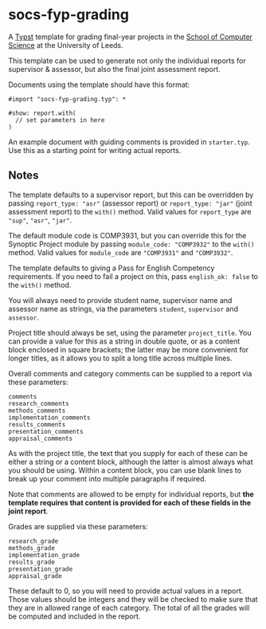 # socs-fyp-grading

A [Typst][typ] template for grading final-year projects in the [School of
Computer Science][socs] at the University of Leeds.

This template can be used to generate not only the individual reports for
supervisor & assessor, but also the final joint assessment report.

Documents using the template should have this format:

```typst
#import "socs-fyp-grading.typ": *

#show: report.with(
  // set parameters in here
)
```

An example document with guiding comments is provided in `starter.typ`.
Use this as a starting point for writing actual reports.

## Notes

The template defaults to a supervisor report, but this can be overridden by
passing `report_type: "asr"` (assessor report) or `report_type: "jar"` (joint
assessment report) to the `with()` method. Valid values for `report_type`
are `"sup"`, `"asr"`, `"jar"`.

The default module code is COMP3931, but you can override this for the
Synoptic Project module by passing `module_code: "COMP3932"` to the
`with()` method. Valid values for `module_code` are `"COMP3931"` and
`"COMP3932"`.

The template defaults to giving a Pass for English Competency requirements.
If you need to fail a project on this, pass `english_ok: false` to the
`with()` method.

You will always need to provide student name, supervisor name and assessor
name as strings, via the parameters `student`, `supervisor` and `assessor`.

Project title should always be set, using the parameter `project_title`.
You can provide a value for this as a string in double quote, or as a content
block enclosed in square brackets; the latter may be more convenient for
longer titles, as it allows you to split a long title across multiple lines.

Overall comments and category comments can be supplied to a report via these
parameters:

    comments
    research_comments
    methods_comments
    implementation_comments
    results_comments
    presentation_comments
    appraisal_comments

As with the project title, the text that you supply for each of these can
be either a string or a content block, although the latter is almost always
what you should be using. Within a content block, you can use blank lines
to break up your comment into multiple paragraphs if required.

Note that comments are allowed to be empty for individual reports, but
**the template requires that content is provided for each of these fields in
the joint report**.

Grades are supplied via these parameters:

    research_grade
    methods_grade
    implementation_grade
    results_grade
    presentation_grade
    appraisal_grade

These default to 0, so you will need to provide actual values in a report.
Those values should be integers and they will be checked to make sure that
they are in allowed range of each category. The total of all the grades will
be computed and included in the report.

[typ]: https://github.com/typst/typst
[socs]: https://eps.leeds.ac.uk/computing/
